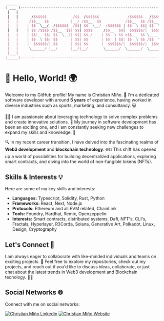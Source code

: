 ```latex
 _____                                                                        _____
( ___ )----------------------------------------------------------------------( ___ )
 |   |                                                                        |   |
 |   |      /$$$$$$            /$$  /$$$$$$             /$$$$$$   /$$$$$$     |   |
 |   |     /$$__  $$          |__/ /$$__  $$           /$$__  $$ /$$__  $$    |   |
 |   |    | $$  \__/  /$$$$$$  /$$| $$  \__/  /$$$$$$ | $$  \ $$| $$  \ $$    |   |
 |   |    | $$ /$$$$ /$$__  $$| $$| $$$$     /$$__  $$|  $$$$$$/|  $$$$$$$    |   |
 |   |    | $$|_  $$| $$  \__/| $$| $$_/    | $$  \ $$ >$$__  $$ \____  $$    |   |
 |   |    | $$  \ $$| $$      | $$| $$      | $$  | $$| $$  \ $$ /$$  \ $$    |   |
 |   |    |  $$$$$$/| $$      | $$| $$      |  $$$$$$/|  $$$$$$/|  $$$$$$/    |   |
 |   |     \______/ |__/      |__/|__/       \______/  \______/  \______/     |   |
 |___|                                                                        |___|
(_____)----------------------------------------------------------------------(_____)
```

# 👋 Hello, World! 🌍

Welcome to my GitHub profile! My name is Christian Miño. 🚀 I'm a dedicated software developer with around **5 years** of experience, having worked in diverse industries such as sports, marketing, and consultancy. 💻

🧑‍💻 I am passionate about leveraging technology to solve complex problems and create innovative solutions. 🌟 My journey in software development has been an exciting one, and I am constantly seeking new challenges to expand my skills and knowledge. 🚀

🔍 In my recent career transition, I have delved into the fascinating realms of **Web3 development** and **blockchain technology**. 🌐⛓️ This shift has opened up a world of possibilities for building decentralized applications, exploring smart contracts, and diving into the world of non-fungible tokens (NFTs).

## Skills & Interests 💡

Here are some of my key skills and interests:

- **Languages:** Typescript, Solidity, Rust, Python
- **Frameworks:** React, Next, Node.js
- **Protocols:** Ethereum and all EVM related, ChainLink
- **Tools:** Foundry, Hardhat, Remix, Openzeppelin
- **Interests:** Smart contracts, distributed systems, Dafi, NFT's, CLI's, Fractals, Hyperlayer, R3Corda, Solana, Generative Art, Polkadot, Linux, Design, Cryptography

## Let's Connect 🤝

I am always eager to collaborate with like-minded individuals and teams on exciting projects. 💬 Feel free to explore my repositories, check out my projects, and reach out if you'd like to discuss ideas, collaborate, or just chat about the latest trends in Web3 development and Blockchain tecnology. 🚀🔗

## Social Networks 🌐

Connect with me on social networks:

[![Christian Miño Linkedin](https://img.shields.io/badge/LinkedIn-0077B5?style=for-the-badge&logo=linkedin&logoColor=white)](https://www.linkedin.com/in/christian-miño/) [![Christian Miño Website](https://img.shields.io/badge/Website-purple?style=for-the-badge&logo=rust)](https://grifo-devlab.com)
